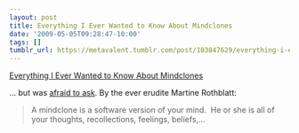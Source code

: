 ```yaml
---
layout: post
title: Everything I Ever Wanted to Know About Mindclones
date: '2009-05-05T09:28:47-10:00'
tags: []
tumblr_url: https://metavalent.tumblr.com/post/103847629/everything-i-ever-wanted-to-know-about-mindclones
---
```

[Everything I Ever Wanted to Know About Mindclones](http://metavalent.com/?p=1020)  

… but was [afraid to ask](http://A%20mindclone%20is%20a%20software%20version%20of%20your%20mind.%20%20He%20or%20she%20is%20all%20of%20your%20thoughts,%20recollections,%20feelings,%20beliefs,%20attitudes%20and%20values,%20and%20is%20experiencing%20reality%20from%20the%20standpoint%20of%20whatever%20machine%20their%20mindware%20is%20running%20on.%20%20Mindclones%20are%20mindfiles%20being%20used%20and%20updated%20by%20mindware%20that%20has%20been%20set%20to%20be%20a%20functionally%20equivalent%20replica%20of%20ones%20mind.%20%20A%20mindclone%20is%20your%20software-based%20alter%20ego,%20doppelganger,%20or%20mental%20twin.). By the ever erudite Martine Rothblatt:

> A mindclone is a software version of your mind.&nbsp; He or she is all of your thoughts, recollections, feelings, beliefs,…

